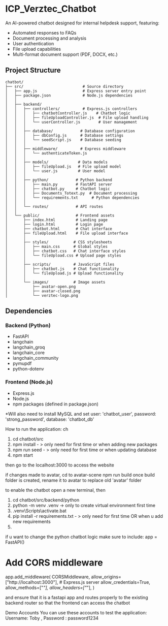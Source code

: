 # ICP_Verztec_Chatbot

An AI-powered chatbot designed for internal helpdesk support, featuring:
- Automated responses to FAQs
- Document processing and analysis
- User authentication
- File upload capabilities
- Multi-format document support (PDF, DOCX, etc.)

## Project Structure

```
chatbot/
├── src/                          # Source directory
│   ├── app.js                    # Express server entry point
│   ├── package.json              # Node.js dependencies
│   │
│   ├── backend/
│   │   ├── controllers/          # Express.js controllers
│   │   │   ├── chatbotController.js    # Chatbot logic
│   │   │   ├── fileUploadController.js  # File upload handling
│   │   │   └── userController.js        # User management
│   │   │
│   │   ├── database/            # Database configuration
│   │   │   ├── dbConfig.js      # Database settings
│   │   │   └── seedScript.js    # Database seeding
│   │   │
│   │   ├── middleware/          # Express middleware
│   │   │   └── authenticateToken.js
│   │   │
│   │   ├── models/             # Data models
│   │   │   ├── fileUpload.js   # File upload model
│   │   │   └── user.js         # User model
│   │   │
│   │   ├── python/            # Python backend
│   │   │   ├── main.py        # FastAPI server
│   │   │   ├── chatbot.py     # Chatbot logic
│   │   │   ├── Documents_Totext.py  # Document processing
│   │   │   └── requirements.txt      # Python dependencies
│   │   │
│   │   └── routes/            # API routes
│   │
│   └── public/                # Frontend assets
│       ├── index.html         # Landing page
│       ├── login.html         # Login page
│       ├── chatbot.html       # Chat interface
│       ├── fileUpload.html    # File upload interface
│       │
│       ├── styles/           # CSS stylesheets
│       │   ├── main.css      # Global styles
│       │   ├── chatbot.css   # Chat interface styles
│       │   └── fileUpload.css # Upload page styles
│       │
│       ├── scripts/          # JavaScript files
│       │   ├── chatbot.js    # Chat functionality
│       │   └── fileUpload.js # Upload functionality
│       │
│       └── images/           # Image assets
│           ├── avatar-open.png
│           ├── avatar-closed.png
│           └── verztec-logo.png
```


## Dependencies

### Backend (Python)
- FastAPI
- langchain
- langchain_groq
- langchain_core
- langchain_community
- pymupdf
- python-dotenv

### Frontend (Node.js)
- Express.js
- Node.js
- npm packages (defined in package.json)

*Will also need to install MySQL and set user: 'chatbot_user', 
password: 'strong_password', database: 'chatbot_db'

How to run the application:
 ch
1. cd chatbot/src
2. npm install - > only need for first time or when adding new packages
3. npm run seed - > only need for first time or when updating database 
4. npm start


then go to the localhost:3000 to access the website


if changes made to avatar, 
cd to avatar-scene 
npm run build 
once build folder is created, rename it to avatar to replace old 'avatar' folder 



to enable the chatbot
open a new terminal, then
1. cd chatbot/src/backend/python
4. python -m venv .venv -> only to create virtual environment first time
5. .venv\Scripts\activate.bat
6. pip install -r requirements.txt - > only need for first time OR when u add new requirements
7.  

if u want to change the python chatbot logic make sure to include:
app = FastAPI()

# Add CORS middleware
app.add_middleware(
    CORSMiddleware,
    allow_origins=["http://localhost:3000"],  # Express.js server
    allow_credentials=True,
    allow_methods=["*"],
    allow_headers=["*"],
)

and ensure that it is a fastapi app and routes properly to the existing backend router so that the frontend can access the chatbot


Demo Accounts
You can use these accounts to test the application:
Username: Toby , Password : password1234


